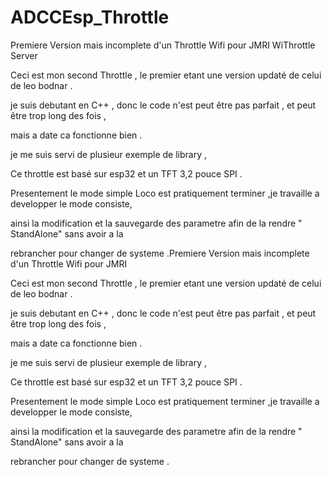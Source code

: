 # ADCCEsp_Throttle
Premiere Version mais incomplete d'un Throttle Wifi pour JMRI WiThrottle Server

Ceci est mon second Throttle , le premier etant une version updaté de celui de leo bodnar .

je suis debutant en C++ , donc le code n'est peut être pas parfait , et peut être trop long des fois ,

mais a date ca fonctionne bien .

je me suis servi de plusieur exemple de library ,

Ce throttle est basé sur esp32 et un TFT 3,2 pouce SPI .

Presentement le mode simple Loco est pratiquement terminer ,je travaille a developper le mode consiste,

ainsi la modification et la sauvegarde des parametre afin de la rendre " StandAlone" sans avoir a la

rebrancher pour changer de systeme .Premiere Version mais incomplete d'un Throttle Wifi pour JMRI

Ceci est mon second Throttle , le premier etant une version updaté de celui de leo bodnar .

je suis debutant en C++ , donc le code n'est peut être pas parfait , et peut être trop long des fois ,

mais a date ca fonctionne bien .

je me suis servi de plusieur exemple de library ,

Ce throttle est basé sur esp32 et un TFT 3,2 pouce SPI .

Presentement le mode simple Loco est pratiquement terminer ,je travaille a developper le mode consiste,

ainsi la modification et la sauvegarde des parametre afin de la rendre " StandAlone" sans avoir a la

rebrancher pour changer de systeme .
